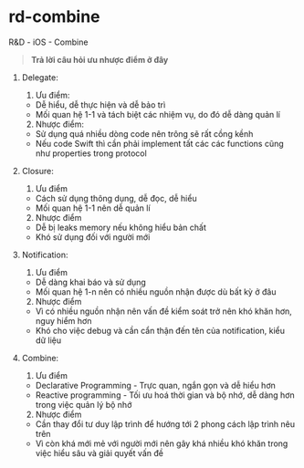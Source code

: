 # rd-combine
R&amp;D - iOS - Combine

> **Trả lời câu hỏi ưu nhược điểm ở đây**
1. Delegate:
    1. Ưu điểm:
    - Dễ hiểu, dễ thực hiện và dễ bảo trì
    - Mối quan hệ 1-1 và tách biệt các nhiệm vụ, do đó dễ dàng quản lí
    2. Nhược điểm:
    - Sử dụng quá nhiều dòng code nên trông sẽ rất cồng kềnh
    - Nếu code Swift thì cần phải implement tất các các functions cũng như properties trong protocol

2. Closure:
    1. Ưu điểm
    - Cách sử dụng thông dụng, dễ đọc, dễ hiểu
    - Mối quan hệ 1-1 nên dễ quản lí
    2. Nhược điểm
    - Dễ bị leaks memory nếu không hiểu bản chất
    - Khó sử dụng đối với người mới

3. Notification:
    1. Ưu điểm
    - Dễ dàng khai báo và sử dụng
    - Mối quan hệ 1-n nên có nhiều nguồn nhận được dù bất kỳ ở đâu
    2. Nhược điểm
    - Vì có nhiều nguồn nhận nên vấn đề kiểm soát trở nên khó khăn hơn, nguy hiểm hơn
    - Khó cho việc debug và cần cẩn thận đến tên của notification, kiểu dữ liệu

4. Combine:
    1. Ưu điểm
    - Declarative Programming - Trực quan, ngắn gọn và dễ hiểu hơn
    - Reactive programming - Tối ưu hoá thời gian và bộ nhớ, dễ dàng hơn trong việc quản lý bộ nhớ
    2. Nhược điểm
    - Cần thay đổi tư duy lập trình để hướng tới 2 phong cách lập trình nêu trên
    - Vì còn khá mới mẻ với người mới nên gây khá nhiều khó khăn trong việc hiểu sâu và giải quyết vấn đề
